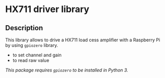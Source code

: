 # HX711 driver library

## Description

This library allows to drive a HX711 load cess amplifier with a Raspberry Pi by using `gpiozero` library.
- to set channel and gain
- to read raw value

*This package requires `gpiozero` to be installed in Python 3.*